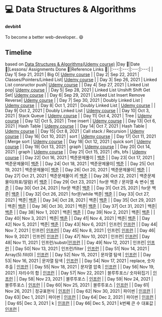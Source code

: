 # 💻 Data Structures & Algorithms

#### devbit4

To become a better web-developer.. 😄

## Timeline
based on [Data Structures & Algorithms(Udemy course)](https://www.udemy.com/course/data-structures-algorithms-javascript/)
|Day 🖤|Date 📆|Lessons/ Assignments Done 📖|Reference Links 🔗|
|:---:|:---:|:---:|:---:|
| Day 1| Sep 21, 2021 | Big O| [Udemy course](https://www.udemy.com/course/data-structures-algorithms-javascript/)  |
| Day 2| Sep 22, 2021 | Classes/Pointers/Linked List| [Udemy course](https://www.udemy.com/course/data-structures-algorithms-javascript/)  |
| Day 3| Sep 26, 2021 | Linked List consructor push| [Udemy course](https://www.udemy.com/course/data-structures-algorithms-javascript/)  |
| Day 4| Sep 27, 2021 | Linked List pop| [Udemy course](https://www.udemy.com/course/data-structures-algorithms-javascript/)  |
| Day 5| Sep 28, 2021 | Linked List Unshift Shift Get Set| [Udemy course](https://www.udemy.com/course/data-structures-algorithms-javascript/)  |
| Day 6| Sep 29, 2021 | Linked List Insert Remove Reverse| [Udemy course](https://www.udemy.com/course/data-structures-algorithms-javascript/)  |
| Day 7| Sep 30, 2021 | Doubly Linked List | [Udemy course](https://www.udemy.com/course/data-structures-algorithms-javascript/)  |
| Day 8| Oct 1, 2021 | Doubly Linked List | [Udemy course](https://www.udemy.com/course/data-structures-algorithms-javascript/)  |
| Day 9| Oct 2, 2021 | Doubly Linked List | [Udemy course](https://www.udemy.com/course/data-structures-algorithms-javascript/)  |
| Day 10| Oct 3, 2021 | Stack Queue | [Udemy course](https://www.udemy.com/course/data-structures-algorithms-javascript/)  |
| Day 11| Oct 4, 2021 | Tree | [Udemy course](https://www.udemy.com/course/data-structures-algorithms-javascript/)  |
| Day 12| Oct 5, 2021 | Tree insert | [Udemy course](https://www.udemy.com/course/data-structures-algorithms-javascript/)  |
| Day 13| Oct 6, 2021 | Hash Table | [Udemy course](https://www.udemy.com/course/data-structures-algorithms-javascript/)  |
| Day 14| Oct 7, 2021 | Hash Table | [Udemy course](https://www.udemy.com/course/data-structures-algorithms-javascript/)  |
| Day 15| Oct 8, 2021 | Call stack / Recursion | [Udemy course](https://www.udemy.com/course/data-structures-algorithms-javascript/)  |
| Day 16| Oct 10, 2021 | sort | [Udemy course](https://www.udemy.com/course/data-structures-algorithms-javascript/)  |
| Day 17| Oct 11, 2021 | Merge sort | [Udemy course](https://www.udemy.com/course/data-structures-algorithms-javascript/)  |
| Day 18| Oct 12, 2021 | quick sort | [Udemy course](https://www.udemy.com/course/data-structures-algorithms-javascript/)  |
| Day 19| Oct 13, 2021 | graph | [Udemy course](https://www.udemy.com/course/data-structures-algorithms-javascript/)  |
| Day 20| Oct 14, 2021 | graph | [Udemy course](https://www.udemy.com/course/data-structures-algorithms-javascript/)  |
| Day 21| Oct 15, 2021 | dfs, bfs | [Udemy course](https://www.udemy.com/course/data-structures-algorithms-javascript/)  |
| Day 22| Oct 16, 2021 | 백준문제풀이 | [백준](https://www.acmicpc.net/step)  |
| Day 23| Oct 17, 2021 | 백준문제물이| [백준](https://www.acmicpc.net/step) |
| Day 24| Oct 18, 2021 | 백준문제물이| [백준](https://www.acmicpc.net/step) |
| Day 25| Oct 19, 2021 | 백준문제물이| [백준](https://www.acmicpc.net/step) |
| Day 26| Oct 20, 2021 | 백준문제물이| [백준](https://www.acmicpc.net/step) |
| Day 27| Oct 21, 2021 | 백준문제물이 if| [백준](https://www.acmicpc.net/step) |
| Day 28| Oct 22, 2021 | 백준문제물이(좌표/알람) if| [백준](https://www.acmicpc.net/step) |
| Day 29| Oct 23, 2021 | for문 백준 / 문자열 속 변수| [백준](https://www.acmicpc.net/step) |
| Day 30| Oct 24, 2021 | for문 백준| [백준](https://www.acmicpc.net/step) |
| Day 31| Oct 25, 2021 | for문 백준| [백준](https://www.acmicpc.net/step) |
| Day 32| Oct 26, 2021 | for문/while 백준| [백준](https://www.acmicpc.net/step) |
| Day 33| Oct 27, 2021 |  백준| [백준](https://www.acmicpc.net/step) |
| Day 34| Oct 28, 2021 |  백준| [백준](https://www.acmicpc.net/step) |
| Day 35| Oct 29, 2021 |  백준| [백준](https://www.acmicpc.net/step) |
| Day 36| Oct 30, 2021 | 백준| [백준](https://www.acmicpc.net/step) |
| Day 37| Oct 31, 2021 |  백준| [백준](https://www.acmicpc.net/step) |
| Day 38| Nov 1, 2021 |  백준| [백준](https://www.acmicpc.net/step) |
| Day 39| Nov 2, 2021 | 백준| [백준](https://www.acmicpc.net/step) |
| Day 40| Nov 3, 2021 |  백준| [백준](https://www.acmicpc.net/step) |
| Day 41| Nov 4, 2021 |  백준| [백준](https://www.acmicpc.net/step) |
| Day 42| Nov 5, 2021 |  백준| [백준](https://www.acmicpc.net/step) |
| Day 43| Nov 6, 2021 | 인프런| [인프런](https://www.inflearn.com/) |
| Day 44| Nov 7, 2021 | 인프런|  [인프런](https://www.inflearn.com/)|
| Day 45| Nov 8, 2021 |  인프런| [인프런](https://www.inflearn.com/) |
| Day 46| Nov 9, 2021 |  인프런| [인프런](https://www.inflearn.com/) |
| Day 47| Nov 10, 2021 | 인프런|  [인프런](https://www.inflearn.com/)|
| Day 48| Nov 11, 2021 |  인프런/substr|[인프런](https://www.inflearn.com/)  |
| Day 49| Nov 12, 2021 |  인프런| [인프런](https://www.inflearn.com/) |
| Day 50| Nov 13, 2021 |  인프런/filter | [인프런](https://www.inflearn.com/) |
| Day 51| Nov 14, 2021 |  Array(5).fill(0) | [인프런](https://www.inflearn.com/) |
| Day 52| Nov 15, 2021 | 문자열 탐색  | [인프런](https://www.inflearn.com/) |
| Day 53| Nov 16, 2021 | 문자열 탐색  | [인프런](https://www.inflearn.com/) |
| Day 54| Nov 17, 2021 | replace, 숫자 추출  | [인프런](https://www.inflearn.com/) |
| Day 55| Nov 18, 2021 |  문자열 압축 | [인프런](https://www.inflearn.com/) |
| Day 56| Nov 19, 2021 |  자리수의 합 | [인프런](https://www.inflearn.com/) |
| Day 57| Nov 22, 2021 |  블루투포스/ 숫자뒤집기 | [인프런](https://www.inflearn.com/) |
| Day 58| Nov 23, 2021 |  블루투포스 | [인프런](https://www.inflearn.com/) |
| Day 59| Nov 24, 2021 |  블루투포스 | [인프런](https://www.inflearn.com/) |
| Day 60| Nov 25, 2021 |  블루투포스 | [인프런](https://www.inflearn.com/) |
| Day 61| Nov 26, 2021 |  정규표현식 | [인프런](https://www.inflearn.com/) |
| Day 62| Nov 30, 2021 | 파이썬  | [인프런](https://www.inflearn.com/) |
| Day 63| Dec 1, 2021 | 파이썬  | [인프런](https://www.inflearn.com/) |
| Day 64| Dec 2, 2021 | 파이썬  | [인프런](https://www.inflearn.com/) |
| Day 65| Dec 3, 2021 | k  | [인프런](https://www.inflearn.com/) |
| Day 66| Dec 5, 2021 | k번째 큰 수 대표값  | [인프런](https://www.inflearn.com/) |



